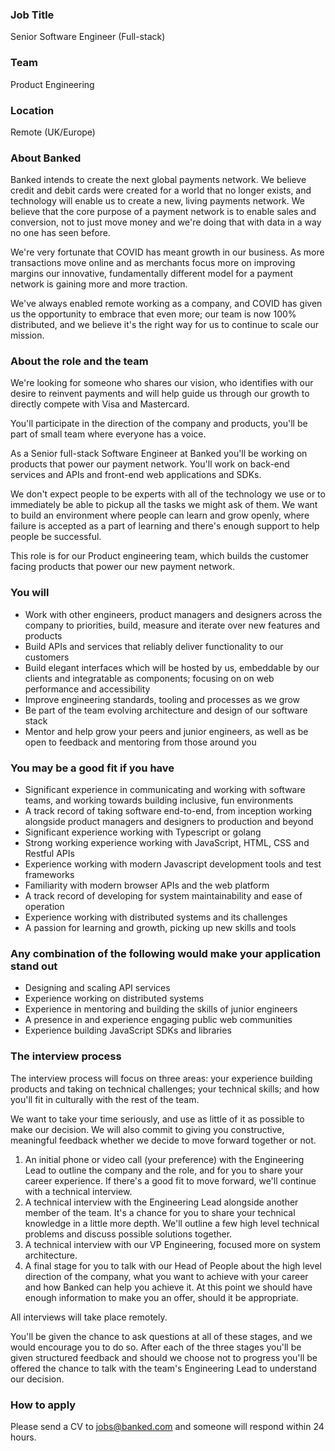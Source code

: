 ### Job Title

Senior Software Engineer (Full-stack)

### Team

Product Engineering

### Location

Remote (UK/Europe)

### About Banked

Banked intends to create the next global payments network. We believe credit and debit cards were created for a world that no longer exists, and technology will enable us to create a new, living payments network. We believe that the core purpose of a payment network is to enable sales and conversion, not to just move money and we're doing that with data in a way no one has seen before.

We're very fortunate that COVID has meant growth in our business. As more transactions move online and as merchants focus more on improving margins our innovative, fundamentally different model for a payment network is gaining more and more traction.

We've always enabled remote working as a company, and COVID has given us the opportunity to embrace that even more; our team is now 100% distributed, and we believe it's the right way for us to continue to scale our mission.

### About the role and the team

We're looking for someone who shares our vision, who identifies with our desire to reinvent payments and will help guide us through our growth to directly compete with Visa and Mastercard.

You'll participate in the direction of the company and products, you'll be part of small team where everyone has a voice.

As a Senior full-stack Software Engineer at Banked you'll be working on products that power our payment network. You'll work on back-end services and APIs and front-end web applications and SDKs.

We don't expect people to be experts with all of the technology we use or to immediately be able to pickup all the tasks we might ask of them. We want to build an environment where people can learn and grow openly, where failure is accepted as a part of learning and there's enough support to help people be successful.

This role is for our Product engineering team, which builds the customer facing products that power our new payment network.

### You will

- Work with other engineers, product managers and designers across the company to priorities, build, measure and iterate over new features and products
- Build APIs and services that reliably deliver functionality to our customers
- Build elegant interfaces which will be hosted by us, embeddable by our clients and integratable as components; focusing on on web performance and accessibility
- Improve engineering standards, tooling and processes as we grow
- Be part of the team evolving architecture and design of our software stack
- Mentor and help grow your peers and junior engineers, as well as be open to feedback and mentoring from those around you

### You may be a good fit if you have

- Significant experience in communicating and working with software teams, and working towards building inclusive, fun environments
- A track record of taking software end-to-end, from inception working alongside product managers and designers to production and beyond
- Significant experience working with Typescript or golang
- Strong working experience working with JavaScript, HTML, CSS and Restful APIs
- Experience working with modern Javascript development tools and test frameworks
- Familiarity with modern browser APIs and the web platform
- A track record of developing for system maintainability and ease of operation
- Experience working with distributed systems and its challenges
- A passion for learning and growth, picking up new skills and tools


### Any combination of the following would make your application stand out

- Designing and scaling API services
- Experience working on distributed systems
- Experience in mentoring and building the skills of junior engineers
- A presence in and experience engaging public web communities
- Experience building JavaScript SDKs and libraries

### The interview process

The interview process will focus on three areas: your experience building products and taking on technical challenges; your technical skills; and how you'll fit in culturally with the rest of the team.

We want to take your time seriously, and use as little of it as possible to make our decision. We will also commit to giving you constructive, meaningful feedback whether we decide to move forward together or not.

1. An initial phone or video call (your preference) with the Engineering Lead to outline the company and the role, and for you to share your career experience. If there's a good fit to move forward, we'll continue with a technical interview.
2. A technical interview with the Engineering Lead alongside another member of the team. It's a chance for you to share your technical knowledge in a little more depth. We'll outline a few high level technical problems and discuss possible solutions together.
3. A technical interview with our VP Engineering, focused more on system architecture.
4. A final stage for you to talk with our Head of People about the high level direction of the company, what you want to achieve with your career and how Banked can help you achieve it. At this point we should have enough information to make you an offer, should it be appropriate.

All interviews will take place remotely.

You'll be given the chance to ask questions at all of these stages, and we would encourage you to do so. After each of the three stages you'll be given structured feedback and should we choose not to progress you'll be offered the chance to talk with the team's Engineering Lead to understand our decision.

### How to apply

Please send a CV to [jobs@banked.com](mailto:jobs@banked.com) and someone will respond within 24 hours.
